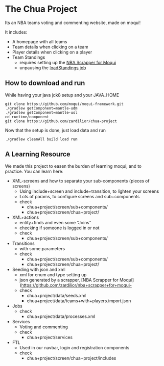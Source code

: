 # The Chua Project
Its an NBA teams voting and commenting website, made on moqui!

It includes:
- A homepage with all teams
- Team details when clicking on a team
- Player details when clicking on a player
- Team Standings 
  + requires setting up the [NBA Scrapper for Moqui](https://github.com/zardilior/nba-scrapper-for-moqui)
  + unpausing the [loadStandings job](http://localhost:8080/apps/system/ServiceJob/Jobs/ServiceJobDetail?jobName=LoadStandings)

## How to download and run
While having your java jdk8 setup and your JAVA_HOME
```
git clone https://github.com/moqui/moqui-framework.git
./gradlew getComponent=mantle-udm
./gradlew getComponent=mantle-usl
cd runtime/component
git clone https://github.com/zardilior/chua-project
```
Now that the setup is done, just load data and run
```
./gradlew cleanAll build load run
```

## A Learning Resource
We made this project to easen the burden of learning moqui, and to practice. You can learn here:
  
- XML-screens and how to separate your sub-components (pieces of screens)
  + Using include+screen and include+transition, to lighten your screens
  + Lots of params, to configure screens and sub+components
  + check  
     - chua+project/screen/sub+components/ 
     - chua+project/screen/chua+project/
- XML+actions 
    + entity+finds and even some "Joins"
    + checking if someone is logged in or not
    + check  
       - chua+project/screen/sub+components/ 
- Transitions 
    + with some parameters
    + check  
       - chua+project/screen/sub+components/ 
       - chua+project/screen/chua+project/
- Seeding with json and xml
    + xml for enum  and type setting up
    + json generated by a scrapper, [NBA Scrapper for Moqui](https://github.com/zardilior/nba+scrapper+for+moqui-
    + check
      - chua+project/data/seeds.xml
      - chua+project/data/teams+with+players.import.json
- Jobs
    + check
      - chua+project/data/processes.xml
- Services
    + Voting and commenting
    + check
        - chua+project/services
- FTL 
    + Used in our navbar, login and registration components
    + check  
       - chua+project/screen/chua+project/includes

    
